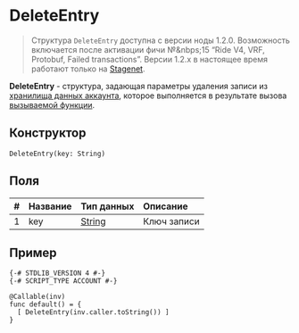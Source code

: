 # DeleteEntry

> Структура `DeleteEntry` доступна с версии ноды 1.2.0. Возможность включается после активации фичи №&nbps;15 “Ride V4, VRF, Protobuf, Failed transactions”. Версии 1.2.x в настоящее время работают только на [Stagenet](/ru/blockchain/blockchain-network/stage-network).

**DeleteEntry** - cтруктура, задающая параметры удаления записи из [хранилища данных аккаунта](/ru/blockchain/account/account-data-storage), которое выполняется в результате вызова [вызываемой функции](/ru/ride/functions/callable-function).

## Конструктор

`DeleteEntry(key: String)`

## Поля

|   #   | Название | Тип данных | Описание |
| :--- | :--- | :--- | :--- |
| 1 | key | [String](/ru/ride/data-types/string) | Ключ записи |

## Пример

```ride
{-# STDLIB_VERSION 4 #-}
{-# SCRIPT_TYPE ACCOUNT #-}
    
@Callable(inv)
func default() = {
  [ DeleteEntry(inv.caller.toString()) ]
}
```
